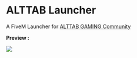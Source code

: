 # ALTTAB Launcher

A FiveM Launcher for [ALTTAB GAMING Community](https://www.alttabgaming.com/) 

**Preview :**

![](https://i.imgur.com/yKarmio.png)